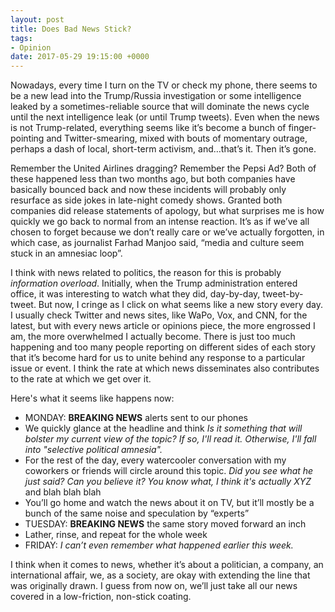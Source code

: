 ```yaml
---
layout: post
title: Does Bad News Stick?
tags:
- Opinion
date: 2017-05-29 19:15:00 +0000
---
```

Nowadays, every time I turn on the TV or check my phone, there seems to be a new lead into the Trump/Russia investigation or some intelligence leaked by a sometimes-reliable source that will dominate the news cycle until the next intelligence leak (or until Trump tweets). Even when the news is not Trump-related, everything seems like it’s become a bunch of finger-pointing and Twitter-smearing, mixed with bouts of momentary outrage, perhaps a dash of local, short-term activism, and…that’s it. Then it’s gone.

Remember the United Airlines dragging? Remember the Pepsi Ad? Both of these happened less than two months ago, but both companies have basically bounced back and now these incidents will probably only resurface as side jokes in late-night comedy shows. Granted both companies did release statements of apology, but what surprises me is how quickly we go back to normal from an intense reaction. It’s as if we’ve all chosen to forget because we don’t really care or we’ve actually forgotten, in which case, as journalist Farhad Manjoo said, “media and culture seem stuck in an amnesiac loop”.

I think with news related to politics, the reason for this is probably _information overload_. Initially, when the Trump administration entered office, it was interesting to watch what they did, day-by-day, tweet-by-tweet. But now, I cringe as I click on what seems like a new story every day. I usually check Twitter and news sites, like WaPo, Vox, and CNN, for the latest, but with every news article or opinions piece, the more engrossed I am, the more overwhelmed I actually become. There is just too much happening and too many people reporting on different sides of each story that it’s become hard for us to unite behind any response to a particular issue or event. I think the rate at which news disseminates also contributes to the rate at which we get over it.


Here's what it seems like happens now:

- MONDAY: **BREAKING NEWS** alerts sent to our phones
- We quickly glance at the headline and think _Is it something that will bolster my current view of the topic? If so, I'll read it. Otherwise, I'll fall into "selective political amnesia"._
- For the rest of the day, every watercooler conversation with my coworkers or friends will circle around this topic. _Did you see what he just said? Can you believe it? You know what, I think it's actually XYZ_ and blah blah blah
- You’ll go home and watch the news about it on TV, but it’ll mostly be a bunch of the same noise and speculation by “experts”
- TUESDAY: **BREAKING NEWS** the same story moved forward an inch
- Lather, rinse, and repeat for the whole week
- FRIDAY: _I can’t even remember what happened earlier this week._


I think when it comes to news, whether it’s about a politician, a company, an international affair, we, as a society, are okay with extending the line that was originally drawn. I guess from now on, we’ll just take all our news covered in a low-friction, non-stick coating.
